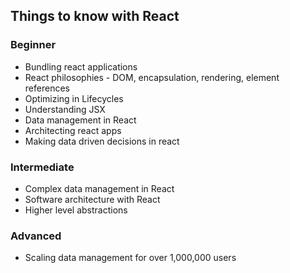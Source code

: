 ## Things to know with React

### Beginner

* Bundling react applications
* React philosophies - DOM, encapsulation, rendering, element references
* Optimizing in Lifecycles
* Understanding JSX
* Data management in React
* Architecting react apps
* Making data driven decisions in react

### Intermediate
* Complex data management in React
* Software architecture with React
* Higher level abstractions

### Advanced
* Scaling data management for over 1,000,000 users